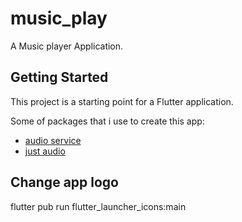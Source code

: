 # music_play

A Music player Application.

## Getting Started

This project is a starting point for a Flutter application.

Some of packages that i use to create this app:

- [audio service](https://pub.dev/packages/audio_service)
- [just audio](https://pub.dev/packages/just_audio)

## Change app logo

flutter pub run flutter_launcher_icons:main
